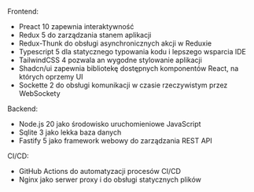 Frontend:
 - Preact 10 zapewnia interaktywność
 - Redux 5 do zarządzania stanem aplikacji
 - Redux-Thunk do obsługi asynchronicznych akcji w Reduxie
 - Typescript 5 dla statycznego typowania kodu i lepszego wsparcia IDE
 - TailwindCSS 4 pozwala an wygodne stylowanie aplikacji
 - Shadcn/ui zapewnia bibliotekę dostępnych komponentów React, na których oprzemy UI
 - Sockette 2 do obsługi komunikacji w czasie rzeczywistym przez WebSockety

Backend:
  - Node.js 20 jako środowisko uruchomieniowe JavaScript
  - Sqlite 3 jako lekka baza danych
  - Fastify 5 jako framework webowy do zarządzania REST API

CI/CD:
  - GitHub Actions do automatyzacji procesów CI/CD
  - Nginx jako serwer proxy i do obsługi statycznych plików

